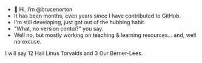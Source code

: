 - 👋 Hi, I’m @brucenorton
- It has been months, even years since I have contributed to GitHub.
- I'm still developing, just got out of the hubbing habit.
- "What, no version contol?" you say.
- Well no, but mostly working on teaching & learning resources... and, well no excuse.

I will say 12 Hail Linus Torvalds and 3 Our Berner-Lees.

<!---
brucenorton/brucenorton is a ✨ special ✨ repository because its `README.md` (this file) appears on your GitHub profile.
You can click the Preview link to take a look at your changes.
--->

